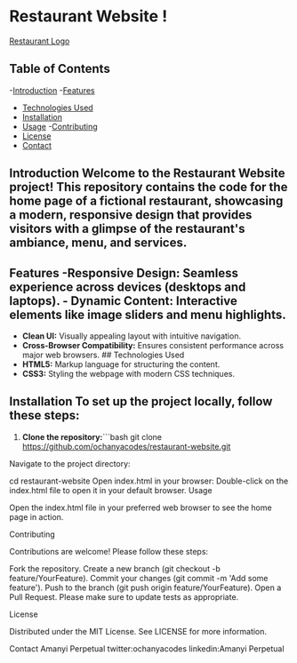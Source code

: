 # Restaurant Website !
[Restaurant Logo](path/to/logo.png) 
## Table of Contents 
-[Introduction](#introduction) 
-[Features](#features) 
- [Technologies Used](#technologies-used) 
- [Installation](#installation)
 - [Usage](#usage) 
-[Contributing](#contributing)
 - [License](#license)
 - [Contact](#contact) 
## Introduction Welcome to the **Restaurant Website** project! This repository contains the code for the home page of a fictional restaurant, showcasing a modern, responsive design that provides visitors with a glimpse of the restaurant's ambiance, menu, and services. 

## Features -**Responsive Design:** Seamless experience across devices (desktops and laptops). - **Dynamic Content:** Interactive elements like image sliders and menu highlights. 
- **Clean UI:** Visually appealing layout with intuitive navigation. 
- **Cross-Browser Compatibility:** Ensures consistent performance across major web browsers. ## Technologies Used 
- **HTML5:** Markup language for structuring the content.
 - **CSS3:** Styling the webpage with modern CSS techniques.
 ## Installation To set up the project locally, follow these steps: 
1. **Clone the repository:**```bash git clone https://github.com/ochanyacodes/restaurant-website.git




Navigate to the project directory:

cd restaurant-website
Open index.html in your browser:
Double-click on the index.html file to open it in your default browser.
Usage

Open the index.html file in your preferred web browser to see the home page in action.

Contributing

Contributions are welcome! Please follow these steps:

Fork the repository.
Create a new branch (git checkout -b feature/YourFeature).
Commit your changes (git commit -m 'Add some feature').
Push to the branch (git push origin feature/YourFeature).
Open a Pull Request.
Please make sure to update tests as appropriate.

License

Distributed under the MIT License. See LICENSE for more information.

Contact
Amanyi Perpetual
twitter:ochanyacodes
linkedin:Amanyi Perpetual
